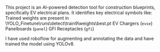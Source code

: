 This project is an AI-powered detection tool for construction blueprints, specifically EV electrical plans. It identifies key electrical symbols like:
Trained weights are present in \YOLO_Finetune\runs\detect\train9\weights\best.pt
EV Chargers (`evse`)
Panelboards (`panel`)
GFI Receptacles (`gfi`)

I have used roboflow for augmenting and annotating the data and have trained the model using YOLOv8.
